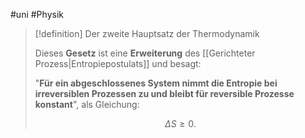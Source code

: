 #uni #Physik 

> [!definition] Der zweite Hauptsatz der Thermodynamik
> 
> Dieses **Gesetz** ist eine **Erweiterung** des [[Gerichteter Prozess|Entropiepostulats]] und besagt:
> 
> "**Für ein abgeschlossenes System nimmt die Entropie bei irreversiblen Prozessen zu und bleibt für reversible Prozesse konstant**", als Gleichung:
> 
> $$\Delta S \geq 0.$$